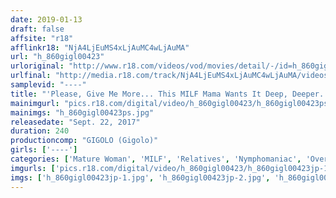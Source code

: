 ```yaml
---
date: 2019-01-13
draft: false
affsite: "r18"
afflinkr18: "NjA4LjEuMS4xLjAuMC4wLjAuMA"
url: "h_860gigl00423"
urloriginal: "http://www.r18.com/videos/vod/movies/detail/-/id=h_860gigl00423"
urlfinal: "http://media.r18.com/track/NjA4LjEuMS4xLjAuMC4wLjAuMA/videos/vod/movies/detail/-/id=h_860gigl00423"
samplevid: "----"
title: "'Please, Give Me More... This MILF Mama Wants It Deep, Deeper...' This Mother Is Addicted To Cum Facial Treatments From Her Son, And Is Spending Every Day In The Pleasure Of Mother/ Child Incest"
mainimgurl: "pics.r18.com/digital/video/h_860gigl00423/h_860gigl00423ps.jpg"
mainimgs: "h_860gigl00423ps.jpg"
releasedate: "Sept. 22, 2017"
duration: 240
productioncomp: "GIGOLO (Gigolo)"
girls: ['----']
categories: ['Mature Woman', 'MILF', 'Relatives', 'Nymphomaniac', 'Over 4 Hours']
imgurls: ['pics.r18.com/digital/video/h_860gigl00423/h_860gigl00423jp-1.jpg', 'pics.r18.com/digital/video/h_860gigl00423/h_860gigl00423jp-2.jpg', 'pics.r18.com/digital/video/h_860gigl00423/h_860gigl00423jp-3.jpg', 'pics.r18.com/digital/video/h_860gigl00423/h_860gigl00423jp-4.jpg', 'pics.r18.com/digital/video/h_860gigl00423/h_860gigl00423jp-5.jpg', 'pics.r18.com/digital/video/h_860gigl00423/h_860gigl00423jp-6.jpg', 'pics.r18.com/digital/video/h_860gigl00423/h_860gigl00423jp-7.jpg', 'pics.r18.com/digital/video/h_860gigl00423/h_860gigl00423jp-8.jpg', 'pics.r18.com/digital/video/h_860gigl00423/h_860gigl00423jp-9.jpg', 'pics.r18.com/digital/video/h_860gigl00423/h_860gigl00423jp-10.jpg', 'pics.r18.com/digital/video/h_860gigl00423/h_860gigl00423jp-11.jpg', 'pics.r18.com/digital/video/h_860gigl00423/h_860gigl00423jp-12.jpg', 'pics.r18.com/digital/video/h_860gigl00423/h_860gigl00423jp-13.jpg', 'pics.r18.com/digital/video/h_860gigl00423/h_860gigl00423jp-14.jpg', 'pics.r18.com/digital/video/h_860gigl00423/h_860gigl00423jp-15.jpg', 'pics.r18.com/digital/video/h_860gigl00423/h_860gigl00423jp-16.jpg', 'pics.r18.com/digital/video/h_860gigl00423/h_860gigl00423jp-17.jpg', 'pics.r18.com/digital/video/h_860gigl00423/h_860gigl00423jp-18.jpg', 'pics.r18.com/digital/video/h_860gigl00423/h_860gigl00423jp-19.jpg', 'pics.r18.com/digital/video/h_860gigl00423/h_860gigl00423jp-20.jpg']
imgs: ['h_860gigl00423jp-1.jpg', 'h_860gigl00423jp-2.jpg', 'h_860gigl00423jp-3.jpg', 'h_860gigl00423jp-4.jpg', 'h_860gigl00423jp-5.jpg', 'h_860gigl00423jp-6.jpg', 'h_860gigl00423jp-7.jpg', 'h_860gigl00423jp-8.jpg', 'h_860gigl00423jp-9.jpg', 'h_860gigl00423jp-10.jpg', 'h_860gigl00423jp-11.jpg', 'h_860gigl00423jp-12.jpg', 'h_860gigl00423jp-13.jpg', 'h_860gigl00423jp-14.jpg', 'h_860gigl00423jp-15.jpg', 'h_860gigl00423jp-16.jpg', 'h_860gigl00423jp-17.jpg', 'h_860gigl00423jp-18.jpg', 'h_860gigl00423jp-19.jpg', 'h_860gigl00423jp-20.jpg']
---
```

